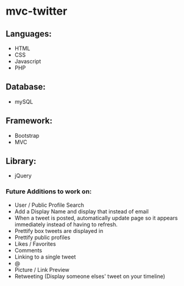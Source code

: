 # mvc-twitter

## Languages:
- HTML
- CSS
- Javascript
- PHP

## Database:
- mySQL

## Framework:
- Bootstrap
- MVC

## Library:
- jQuery


### Future Additions to work on:
- User / Public Profile Search
- Add a Display Name and display that instead of email
- When a tweet is posted, automatically update page so it appears immediately instead of having to refresh.
- Prettify box tweets are displayed in
- Prettify public profiles
- Likes / Favorites
- Comments
- Linking to a single tweet
- @
- Picture / Link Preview
- Retweeting (Display someone elses' tweet on your timeline)
